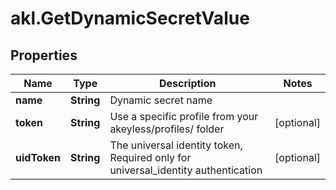 # akl.GetDynamicSecretValue

## Properties

Name | Type | Description | Notes
------------ | ------------- | ------------- | -------------
**name** | **String** | Dynamic secret name | 
**token** | **String** | Use a specific profile from your akeyless/profiles/ folder | [optional] 
**uidToken** | **String** | The universal identity token, Required only for universal_identity authentication | [optional] 



